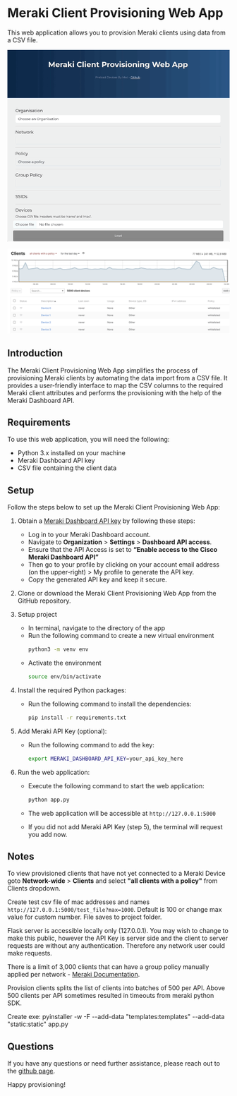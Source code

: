 # Meraki Client Provisioning Web App

This web application allows you to provision Meraki clients using data from a CSV file.

![Provision Preview](https://github.com/benbenbenbenbenbenbenbenbenben/meraki-provision-clients/blob/main/provision.gif?raw=true)

![Dashboard](https://github.com/benbenbenbenbenbenbenbenbenben/meraki-provision-clients/blob/main/dashboard.png?raw=true)
## Introduction

The Meraki Client Provisioning Web App simplifies the process of provisioning Meraki clients by automating the data import from a CSV file. It provides a user-friendly interface to map the CSV columns to the required Meraki client attributes and performs the provisioning with the help of the Meraki Dashboard API.

## Requirements

To use this web application, you will need the following:

- Python 3.x installed on your machine
- Meraki Dashboard API key
- CSV file containing the client data

## Setup

Follow the steps below to set up the Meraki Client Provisioning Web App:

1. Obtain a [Meraki Dashboard API key](https://developer.cisco.com/meraki/api-v1/#!authorization/obtaining-your-meraki-api-key) by following these steps:
   - Log in to your Meraki Dashboard account.
   - Navigate to **Organization** > **Settings** > **Dashboard API access**.
   - Ensure that the API Access is set to **“Enable access to the Cisco Meraki Dashboard API”**
   - Then go to your profile by clicking on your account email address (on the upper-right) > My profile to generate the API key.
   - Copy the generated API key and keep it secure.

2. Clone or download the Meraki Client Provisioning Web App from the GitHub repository.

3. Setup project
   - In terminal, navigate to the directory of the app
   - Run the following command to create a new virtual environment
     ```bash
     python3 -m venv env
     ```
   - Activate the environment
     ```bash
     source env/bin/activate
     ```   

4. Install the required Python packages:
   - Run the following command to install the dependencies:
     ```bash
     pip install -r requirements.txt
     ```

5. Add Meraki API Key (optional):
   - Run the following command to add the key:
     ```bash
     export MERAKI_DASHBOARD_API_KEY=your_api_key_here
     ```

6. Run the web application:
   - Execute the following command to start the web application:

     ```bash
     python app.py
     ```

   - The web application will be accessible at `http://127.0.0.1:5000`

   - If you did not add Meraki API Key (step 5), the terminal will request you add now.



## Notes
To view provisioned clients that have not yet connected to a Meraki Device goto **Network-wide** > **Clients** and select **"all clients with a policy"** from Clients dropdown.

Create test csv file of mac addresses and names `http://127.0.0.1:5000/test_file?max=1000`. Default is 100 or change max value for custom number. File saves to project folder.

Flask server is accessible locally only (127.0.0.1). You may wish to change to make this public, however the API Key is server side and the client to server requests are without any authentication. Therefore any network user could make requests.

There is a limit of 3,000 clients that can have a group policy manually applied per network - [Meraki Documentation](https://documentation.meraki.com/General_Administration/Cross-Platform_Content/Creating_and_Applying_Group_Policies).

Provision clients splits the list of clients into batches of 500 per API. Above 500 clients per API sometimes resulted in timeouts from meraki python SDK.

Create exe:
pyinstaller -w -F --add-data "templates:templates" --add-data "static:static" app.py

## Questions

If you have any questions or need further assistance, please reach out to the [github page](https://github.com/benbenbenbenbenbenbenbenbenben/meraki-provision-clients).

Happy provisioning!